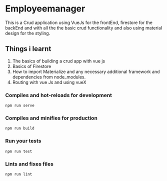 # Employeemanager

This is a Crud application using VueJs for the frontEnd, firestore for the backEnd and with all the the basic crud functionality and also using material design for the styling.

## Things i learnt

1. The basics of building a crud app with vue js
2. Basics of Firestore
3. How to import Materialize and any necessary additional framework and dependencies from node_modules.
4. Routing with vue Js and using vueX


### Compiles and hot-reloads for development
```
npm run serve
```

### Compiles and minifies for production
```
npm run build
```

### Run your tests
```
npm run test
```

### Lints and fixes files
```
npm run lint
```

